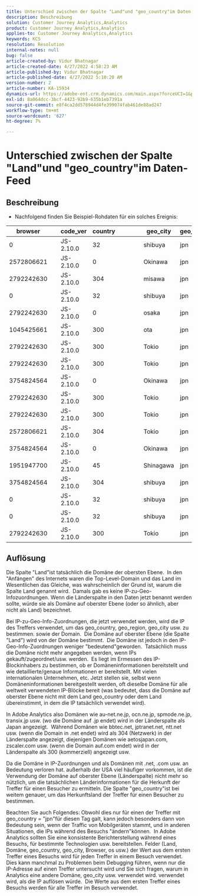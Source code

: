 ```yaml
---
title: Unterschied zwischen der Spalte "Land"und "geo_country"im Daten-Feed
description: Beschreibung
solution: Customer Journey Analytics,Analytics
product: Customer Journey Analytics,Analytics
applies-to: Customer Journey Analytics,Analytics
keywords: KCS
resolution: Resolution
internal-notes: null
bug: false
article-created-by: Vidur Bhatnagar
article-created-date: 4/27/2022 4:58:23 AM
article-published-by: Vidur Bhatnagar
article-published-date: 4/27/2022 5:10:20 AM
version-number: 2
article-number: KA-15934
dynamics-url: https://adobe-ent.crm.dynamics.com/main.aspx?forceUCI=1&pagetype=entityrecord&etn=knowledgearticle&id=d82587a9-e6c5-ec11-a7b6-0022480a10ee
exl-id: 8a064dcc-3bcf-4423-92b9-635b1eb7391a
source-git-commit: e8f4ca2dd578944d4fe399074fab461de88ad247
workflow-type: tm+mt
source-wordcount: '627'
ht-degree: 7%

---
```


# Unterschied zwischen der Spalte &quot;Land&quot;und &quot;geo_country&quot;im Daten-Feed

## Beschreibung


- Nachfolgend finden Sie Beispiel-Rohdaten für ein solches Ereignis:



| browser |   | code_ver | country |   |   |   | geo_city | geo_country |   |   |   |   |
| --- | --- | --- | --- | --- | --- | --- | --- | --- | --- | --- | --- | --- |
| 0 |   | JS-2.10.0 | 32 |   |   |   | shibuya | jpn |   |   |   |   |
| 2572806621 |   | JS-2.10.0 | 0 |   |   |   | Okinawa | jpn |   |   |   |   |
| 2792242630 |   | JS-2.10.0 | 304 |   |   |   | misawa | jpn |   |   |   |   |
| 0 |   | JS-2.10.0 | 32 |   |   |   | shibuya | jpn |   |   |   |   |
| 2792242630 |   | JS-2.10.0 | 0 |   |   |   | osaka | jpn |   |   |   |   |
| 1045425661 |   | JS-2.10.0 | 300 |   |   |   | ota | jpn |   |   |   |   |
| 2792242630 |   | JS-2.10.0 | 300 |   |   |   | Tokio | jpn |   |   |   |   |
| 2792242630 |   | JS-2.10.0 | 300 |   |   |   | Tokio | jpn |   |   |   |   |
| 3754824564 |   | JS-2.10.0 | 0 |   |   |   | Okinawa | jpn |   |   |   |   |
| 2792242630 |   | JS-2.10.0 | 300 |   |   |   | Tokio | jpn |   |   |   |   |
| 2792242630 |   | JS-2.10.0 | 300 |   |   |   | Tokio | jpn |   |   |   |   |
| 2572806621 |   | JS-2.10.0 | 304 |   |   |   | Tokio | jpn |   |   |   |   |
| 3754824564 |   | JS-2.10.0 | 0 |   |   |   | Okinawa | jpn |   |   |   |   |
| 1951947700 |   | JS-2.10.0 | 45 |   |   |   | Shinagawa | jpn |   |   |   |   |
| 3754824564 |   | JS-2.10.0 | 304 |   |   |   | shibuya | jpn |   |   |   |   |
| 0 |   | JS-2.10.0 | 32 |   |   |   | shibuya | jpn |   |   |   |   |
| 0 |   | JS-2.10.0 | 32 |   |   |   | shibuya | jpn |   |   |   |   |
| 2792242630 |   | JS-2.10.0 | 300 |   |   |   | Tokio | jpn |   |   |   |   |





## Auflösung


Die Spalte &quot;Land&quot;ist tatsächlich die Domäne der obersten Ebene.  In den &quot;Anfängen&quot; des Internets waren die Top-Level-Domain und das Land im Wesentlichen das Gleiche, was wahrscheinlich der Grund ist, warum die Spalte Land genannt wird.  Damals gab es keine IP-zu-Geo-Infozuordnungen. Wenn die Länderspalte in den Daten jetzt benannt werden sollte, würde sie als Domäne auf oberster Ebene (oder so ähnlich, aber nicht als Land) bezeichnet.

Bei IP-zu-Geo-Info-Zuordnungen, die jetzt verwendet werden, wird die IP des Treffers verwendet, um das geo_country, geo_region, geo_city usw. zu bestimmen. sowie der Domain.  Die Domäne auf oberster Ebene (die Spalte &quot;Land&quot;) wird von der Domäne bestimmt.  Die Domäne ist jedoch in den IP-Geo-Info-Zuordnungen weniger &quot;bedeutend&quot;geworden.  Tatsächlich muss die Domäne nicht mehr angegeben werden, wenn IPs gekauft/zugeordnet/usw. werden.  Es liegt im Ermessen des IP-Blockinhabers zu bestimmen, ob er Domäneninformationen bereitstellt und wie detaillierte/genaue Informationen er bereitstellt. Mit vielen internationalen Unternehmen, etc. Jetzt stellen sie, selbst wenn Domäneninformationen bereitgestellt werden, oft dieselbe Domäne für alle weltweit verwendeten IP-Blöcke bereit (was bedeutet, dass die Domäne auf oberster Ebene nicht mit dem Land geo_country oder dem Land übereinstimmt, in dem die IP tatsächlich verwendet wird).

In Adobe Analytics also Domänen wie au-net.ne.jp, ocn.ne.jp, spmode.ne.jp, transix.jp usw. (wo die Domäne auf .jp endet) wird in der Länderspalte als Japan angezeigt.  Während Domänen wie bbtec.net, jptranet.net, ntt.net usw. (wenn die Domain in .net endet) wird als 304 (Netzwerk) in der Länderspalte angezeigt, diejenigen Domänen wie aetosjapan.com, zscaler.com usw. (wenn die Domain auf.com endet) wird in der Länderspalte als 300 (kommerziell) angezeigt usw.

Da die Domäne in IP-Zuordnungen und als Domänen mit .net, .com usw. an Bedeutung verloren hat. außerhalb der USA viel häufiger vorkommen, ist die Verwendung der Domäne auf oberster Ebene (Länderspalte) nicht mehr so nützlich, um die tatsächlichen Länderinformationen für die Herkunft der Treffer für einen Besucher zu ermitteln. Die Spalte &quot;geo_country&quot;ist bei weitem genauer, um das Herkunftsland der Treffer für einen Besucher zu bestimmen.

Beachten Sie auch Folgendes: Obwohl dies nur für einen der Treffer mit geo_country = &quot;jpn&quot;für diesen Tag galt, kann jedoch besonders dann von Bedeutung sein, wenn der Traffic von Mobilgeräten stammt, und in anderen Situationen, die IPs während des Besuchs &quot;ändern&quot;können.  In Adobe Analytics sollten Sie eine konsistente Berichterstellung während eines Besuchs, für bestimmte Technologien usw. bereitstellen. Felder (Land, Domäne, geo_country, geo_city, Browser, os usw.) der Wert aus dem ersten Treffer eines Besuchs wird für jeden Treffer in einem Besuch verwendet.  Dies kann manchmal zu Problemen beim Debugging führen, wenn nur die IP-Adresse auf einen Treffer untersucht wird und Sie sich fragen, warum in Analytics eine andere Domäne, geo_city usw. verwendet wird. verwendet wird, als die IP auflösen würde.  Die Werte aus dem ersten Treffer eines Besuchs werden für alle Treffer im Besuch verwendet.
